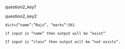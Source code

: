 question2_key1




question2_key2


```
dict={“name”:”Raju”, “marks”:56}
```
```
if input is “name” then output will be “exist”

If input is “class” then output will be “not exists”.
```
